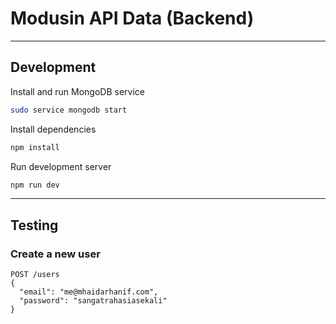 # Modusin API Data (Backend)

--------------------------------------------------------------------------------

## Development

Install and run MongoDB service

```sh
sudo service mongodb start
```

Install dependencies

```sh
npm install
```

Run development server

```sh
npm run dev
```

--------------------------------------------------------------------------------

## Testing

### Create a new user

```
POST /users
{
  "email": "me@mhaidarhanif.com",
  "password": "sangatrahasiasekali"
}
```

